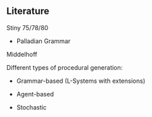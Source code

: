 
## Literature

Stiny 75/78/80

* Palladian Grammar

Middelhoff

Different types of procedural generation:

* Grammar-based (L-Systems with extensions)

* Agent-based

* Stochastic
